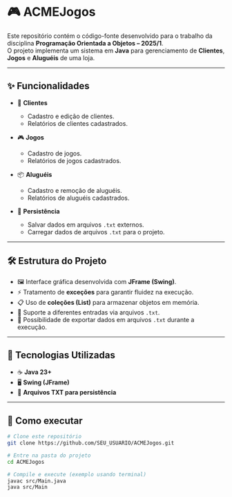 # 🎮 ACMEJogos  

Este repositório contém o código-fonte desenvolvido para o trabalho da disciplina **Programação Orientada a Objetos – 2025/1**.  
O projeto implementa um sistema em **Java** para gerenciamento de **Clientes**, **Jogos** e **Aluguéis** de uma loja.

---

## ✨ Funcionalidades

- 👤 **Clientes**
  - Cadastro e edição de clientes.
  - Relatórios de clientes cadastrados.

- 🎮 **Jogos**
  - Cadastro de jogos.
  - Relatórios de jogos cadastrados.

- 📦 **Aluguéis**
  - Cadastro e remoção de aluguéis.
  - Relatórios de aluguéis cadastrados.

- 💾 **Persistência**
  - Salvar dados em arquivos `.txt` externos.
  - Carregar dados de arquivos `.txt` para o projeto.

---

## 🛠️ Estrutura do Projeto

- 🖼️ Interface gráfica desenvolvida com **JFrame (Swing)**.  
- ⚡ Tratamento de **exceções** para garantir fluidez  na execução.  
- 📋 Uso de **coleções (List)** para armazenar objetos em memória.  
- 📂 Suporte a diferentes entradas via arquivos `.txt`.  
- 📝 Possibilidade de exportar dados em arquivos `.txt` durante a execução.  

---

## 🚀 Tecnologias Utilizadas
- ☕ **Java 23+**
- 🖥️ **Swing (JFrame)**
- 📑 **Arquivos TXT para persistência**

---

## 📌 Como executar
```bash
# Clone este repositório
git clone https://github.com/SEU_USUARIO/ACMEJogos.git

# Entre na pasta do projeto
cd ACMEJogos

# Compile e execute (exemplo usando terminal)
javac src/Main.java
java src/Main
